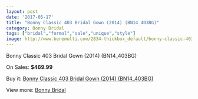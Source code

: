 ```yaml
---
layout: post
date: '2017-05-17'
title: "Bonny Classic 403 Bridal Gown (2014) (BN14_403BG)"
category: Bonny Bridal
tags: ["bridal","formal","sale","unique","style"]
image: http://www.benemulti.com/2834-thickbox_default/bonny-classic-403-bridal-gown-2014-bn14403bg.jpg
---
```

Bonny Classic 403 Bridal Gown (2014) (BN14_403BG)

On Sales: **$469.99**
<a href="https://www.benemulti.com/en/bonny-bridalnbsp/1103-bonny-classic-403-bridal-gown-2014-bn14403bg.html"><amp-img layout="responsive" width="600" height="600" src="//www.benemulti.com/2834-thickbox_default/bonny-classic-403-bridal-gown-2014-bn14403bg.jpg" alt="Bonny Classic 403 Bridal Gown (2014) (BN14_403BG) 0" /></a>
<a href="https://www.benemulti.com/en/bonny-bridalnbsp/1103-bonny-classic-403-bridal-gown-2014-bn14403bg.html"><amp-img layout="responsive" width="600" height="600" src="//www.benemulti.com/2835-thickbox_default/bonny-classic-403-bridal-gown-2014-bn14403bg.jpg" alt="Bonny Classic 403 Bridal Gown (2014) (BN14_403BG) 1" /></a>

Buy it: [Bonny Classic 403 Bridal Gown (2014) (BN14_403BG)](https://www.benemulti.com/en/bonny-bridalnbsp/1103-bonny-classic-403-bridal-gown-2014-bn14403bg.html "Bonny Classic 403 Bridal Gown (2014) (BN14_403BG)")

View more: [Bonny Bridal](https://www.benemulti.com/en/16-bonny-bridalnbsp "Bonny Bridal")